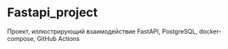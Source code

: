 # Fastapi_project
Проект, иллюстрирующий взаимодействие FastAPI, PostgreSQL, docker-compose, GitHub Actions 
